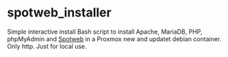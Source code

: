 # spotweb_installer

Simple interactive install Bash script to install Apache, MariaDB, PHP, phpMyAdmin and [Spotweb](https://github.com/spotweb/spotweb) in a Proxmox new and updatet debian container.
Only http. Just for local use.
